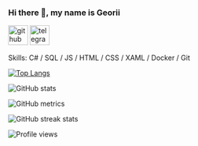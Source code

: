 ### Hi there 👋, my name is Georii

[<img src='https://cdn.jsdelivr.net/npm/simple-icons@3.0.1/icons/github.svg' alt='github' height='40'>](https://github.com/Gosha0990)  [<img src='https://cdn.jsdelivr.net/npm/simple-icons@3.0.1/icons/telegram.svg' alt='telegram' height='40'>](https://t.me/Gosha_0990)  


Skills: C# / SQL / JS / HTML / CSS / XAML / Docker / Git


[![Top Langs](https://github-readme-stats.vercel.app/api/top-langs/?username=Gosha0990)](https://github.com/anuraghazra/github-readme-stats&theme=radical)

![GitHub stats](https://github-readme-stats.vercel.app/api?username=Gosha0990&show_icons=true&theme=radical)  

![GitHub metrics](https://metrics.lecoq.io/Gosha0990)  

![GitHub streak stats](https://github-readme-streak-stats.herokuapp.com/?user=Gosha0990)  

![Profile views](https://gpvc.arturio.dev/Gosha0990)  
